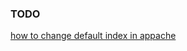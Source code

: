### TODO
[how to change default index in appache]( https://ubiq.co/tech-blog/how-to-change-default-index-page-in-apache/ )

